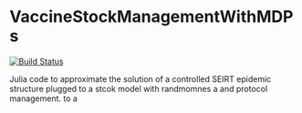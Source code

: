# VaccineStockManagementWithMDPs

[![Build Status](https://github.com/SaulDiazInfante/VaccineStockManagementWithMDPs.jl/actions/workflows/CI.yml/badge.svg?branch=main)](https://github.com/SaulDiazInfante/VaccineStockManagementWithMDPs.jl/actions/workflows/CI.yml?query=branch%3Amain)

Julia code to approximate the solution of a controlled SEIRT epidemic structure
plugged to a stcok model with randmomnes a and protocol management.
to a